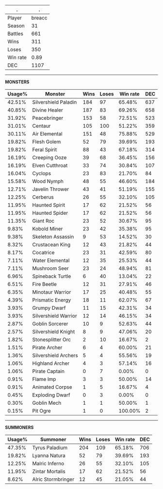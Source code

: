 .|.
|-|-
Player|breacc
Season|31
Battles|661
Wins|311
Loses|350
Win rate|0.89
DEC|1107

---
**MONSTERS**

Usage%|Monster|Wins|Loses|Win rate|DEC|
-|-|-|-|-|-|
42.51%|Silvershield Paladin|184|97|65.48%|637|
40.85%|Divine Healer|187|83|69.26%|658|
31.92%|Peacebringer|153|58|72.51%|523|
31.01%|Centaur|105|100|51.22%|359|
30.11%|Air Elemental|151|48|75.88%|529|
19.82%|Flesh Golem|52|79|39.69%|193|
19.82%|Feral Spirit|88|43|67.18%|314|
16.19%|Creeping Ooze|39|68|36.45%|156|
16.19%|Elven Cutthroat|33|74|30.84%|107|
16.04%|Cyclops|23|83|21.70%|84|
15.58%|Wood Nymph|48|55|46.60%|184|
12.71%|Javelin Thrower|43|41|51.19%|155|
12.25%|Cerberus|26|55|32.10%|105|
11.95%|Haunted Spirit|17|62|21.52%|56|
11.95%|Haunted Spider|17|62|21.52%|56|
11.35%|Giant Roc|23|52|30.67%|95|
9.83%|Kobold Miner|23|42|35.38%|95|
9.38%|Skeleton Assassin|9|53|14.52%|30|
8.32%|Crustacean King|12|43|21.82%|44|
8.17%|Cocatrice|23|31|42.59%|80|
7.11%|Water Elemental|12|35|25.53%|44|
7.11%|Mushroom Seer|23|24|48.94%|81|
6.96%|Spineback Turtle|6|40|13.04%|22|
6.51%|Fire Beetle|12|31|27.91%|46|
6.35%|Minotaur Warrior|17|25|40.48%|55|
4.39%|Prismatic Energy|18|11|62.07%|67|
3.93%|Grumpy Dwarf|11|15|42.31%|34|
3.93%|Silvershield Warrior|12|14|46.15%|34|
2.87%|Goblin Sorcerer|10|9|52.63%|44|
2.57%|Silvershield Knight|8|9|47.06%|20|
1.82%|Stonesplitter Orc|2|10|16.67%|2|
1.51%|Pirate Archer|6|4|60.00%|21|
1.36%|Silvershield Archers|5|4|55.56%|19|
1.06%|Highland Archer|4|3|57.14%|16|
1.06%|Pirate Captain|0|7|0.00%|0|
0.91%|Flame Imp|3|3|50.00%|14|
0.91%|Animated Corpse|1|5|16.67%|4|
0.45%|Exploding Dwarf|0|3|0.00%|0|
0.30%|Goblin Mech|1|1|50.00%|1|
0.15%|Pit Ogre|1|0|100.00%|2|

---
**SUMMONERS**

Usage%|Summoner|Wins|Loses|Win rate|DEC|
-|-|-|-|-|-|
47.35%|Tyrus Paladium|204|109|65.18%|706|
19.82%|Lyanna Natura|52|79|39.69%|193|
12.25%|Malric Inferno|26|55|32.10%|105|
11.95%|Zintar Mortalis|17|62|21.52%|56|
8.62%|Alric Stormbringer|12|45|21.05%|44|
